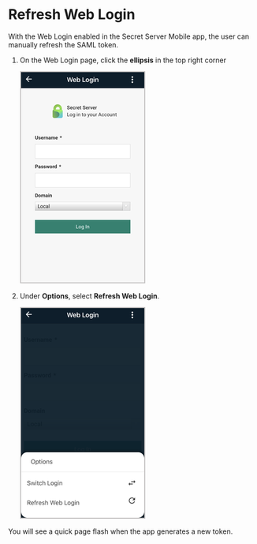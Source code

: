 [title]: # (Refresh Web Login)
[tags]: # (mobile)
[priority]: # (5)
# Refresh Web Login

With the Web Login enabled in the Secret Server Mobile app, the user can manually refresh the SAML token.

1. On the Web Login page, click the __ellipsis__ in the top right corner

   ![login](images/web-login-screen.png "Web Login page")

1. Under __Options__, select __Refresh Web Login__.

   ![switch](images/refresh-web-login.png "Switch Login and Refresh Web Login options")


You will see a quick page flash when the app generates a new token.